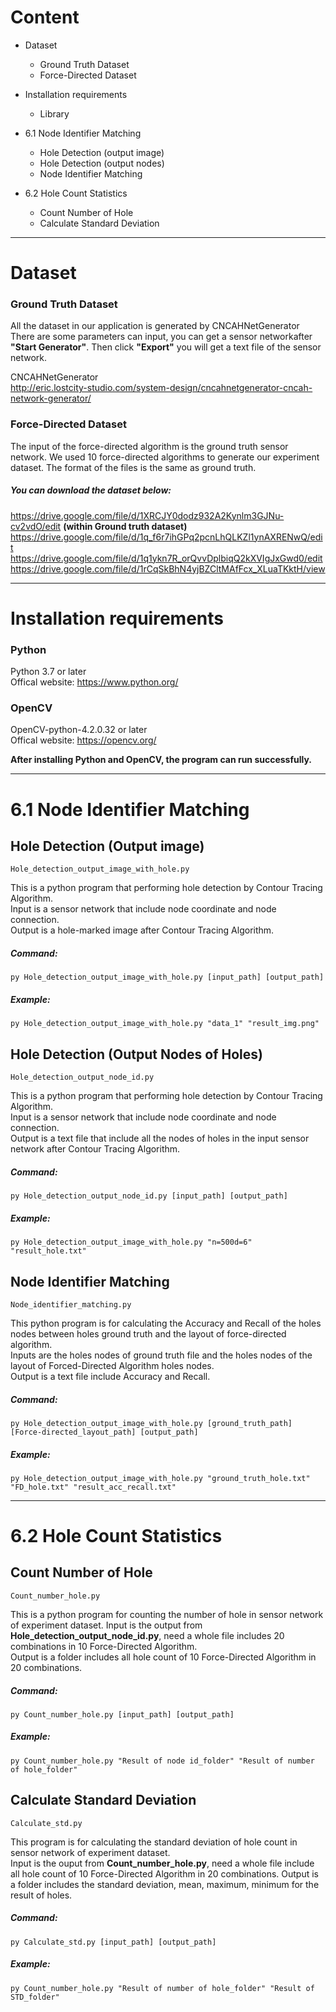 # Content
- Dataset  
    - Ground Truth Dataset
    - Force-Directed Dataset  

- Installation requirements  
    - Library

- 6.1 Node Identifier Matching
    - Hole Detection (output image)
    - Hole Detection (output nodes)
    - Node Identifier Matching  
    
- 6.2 Hole Count Statistics  
    - Count Number of Hole
    - Calculate Standard Deviation 

---

# Dataset
### Ground Truth Dataset  
All the dataset in our application is generated by CNCAHNetGenerator
There are some parameters can input, you can get a sensor networkafter **"Start Generator"**. Then click **"Export"** you will get a text file of the sensor network.  

CNCAHNetGenerator  
http://eric.lostcity-studio.com/system-design/cncahnetgenerator-cncah-network-generator/

### Force-Directed Dataset
The input of the force-directed algorithm is the ground truth sensor network. We used 10 force-directed algorithms to generate our experiment dataset. The format of the files is the same as ground truth.  

##### You can download the dataset below:
https://drive.google.com/file/d/1XRCJY0dodz932A2Kynlm3GJNu-cv2vdO/edit **(within Ground truth dataset)**  
https://drive.google.com/file/d/1q_f6r7ihGPq2pcnLhQLKZl1ynAXRENwQ/edit  
https://drive.google.com/file/d/1q1ykn7R_orQvvDplbiqQ2kXVIgJxGwd0/edit  
https://drive.google.com/file/d/1rCqSkBhN4yjBZCltMAfFcx_XLuaTKktH/view
    
---

# Installation requirements  
### Python 
Python 3.7 or later  
Offical website: https://www.python.org/

### OpenCV
OpenCV-python-4.2.0.32 or later  
Offical website: https://opencv.org/

**After installing Python and OpenCV, the program can run successfully.**

---

# 6.1 Node Identifier Matching
## Hole Detection (Output image)         

    Hole_detection_output_image_with_hole.py
    
This is a python program that performing hole detection by Contour Tracing Algorithm.  
Input is a sensor network that include node coordinate and node connection.  
Output is a hole-marked image after Contour Tracing Algorithm.

##### Command:  
    
    py Hole_detection_output_image_with_hole.py [input_path] [output_path]  

##### Example:

    py Hole_detection_output_image_with_hole.py "data_1" "result_img.png"
    


## Hole Detection (Output Nodes of Holes)


    Hole_detection_output_node_id.py
    
This is a python program that performing hole detection by Contour Tracing Algorithm.  
Input is a sensor network that include node coordinate and node connection.  
Output is a text file that include all the nodes of holes in the input sensor network after Contour Tracing Algorithm.

##### Command:  
    
    py Hole_detection_output_node_id.py [input_path] [output_path]  

##### Example:

    py Hole_detection_output_image_with_hole.py "n=500d=6" "result_hole.txt"

## Node Identifier Matching

    Node_identifier_matching.py
    
This python program is for calculating the Accuracy and Recall of the holes nodes between holes ground truth and the layout of force-directed algorithm.  
Inputs are the holes nodes of ground truth file and the holes nodes of the layout of Forced-Directed Algorithm holes nodes.  
Output is a text file include Accuracy and Recall. 

##### Command:  
    
    py Hole_detection_output_image_with_hole.py [ground_truth_path] [Force-directed_layout_path] [output_path]  

##### Example:

    py Hole_detection_output_image_with_hole.py "ground_truth_hole.txt" "FD_hole.txt" "result_acc_recall.txt"  

---

# 6.2 Hole Count Statistics
## Count Number of Hole  

    Count_number_hole.py

This is a python program for counting the number of hole in sensor network of experiment dataset.
Input is the output from **Hole_detection_output_node_id.py**, need a whole file includes 20 combinations in 10 Force-Directed Algorithm.  
Output is a folder includes all hole count of 10 Force-Directed Algorithm in 20 combinations.

##### Command:  
    
    py Count_number_hole.py [input_path] [output_path]  

##### Example:

    py Count_number_hole.py "Result of node id_folder" "Result of number of hole_folder"  
    
## Calculate Standard Deviation  

    Calculate_std.py
    
This program is for calculating the standard deviation of hole count in sensor network of experiment dataset.  
Input is the ouput from **Count_number_hole.py**, need a whole file include all hole count of 10 Force-Directed Algorithm in 20 combinations.
Output is a folder includes the standard deviation, mean, maximum, minimum for the result of holes.  

##### Command:  
    
    py Calculate_std.py [input_path] [output_path]  

##### Example:

    py Count_number_hole.py "Result of number of hole_folder" "Result of STD_folder"  
    